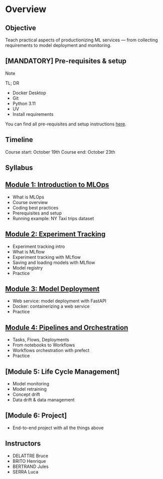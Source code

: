 # Overview

## Objective

Teach practical aspects of productionizing ML services — from collecting requirements to model deployment and monitoring.

## [MANDATORY] Pre-requisites & setup

> [!Note]
> TL; DR
>
> - Docker Desktop
> - Git
> - Python 3.11
> - UV
> - Install requirements

You can find all pre-requisites and setup instructions [here](PREREQUISITES.md).

## Timeline

Course start: October 19th
Course end: October 23th

## Syllabus

## [Module 1: Introduction to MLOps](lessons/00-intro)

- What is MLOps
- Course overview
- Coding best practices
- Prerequisites and setup
- Running example: NY Taxi trips dataset

## [Module 2: Experiment Tracking](lessons/01-model-and-experiment-management)

- Experiment tracking intro
- What is MLflow
- Experiment tracking with MLflow
- Saving and loading models with MLflow
- Model registry
- Practice

## [Module 3: Model Deployment](lessons/02-model-deployment)

- Web service: model deployment with FastAPI
- Docker: containerizing a web service
- Practice

## [Module 4: Pipelines and Orchestration](lessons/03-pipeline-and-orchestration)

- Tasks, Flows, Deployments
- From notebooks to Workflows
- Workflows orchestration with prefect
- Practice

## [Module 5: Life Cycle Management]

- Model monitoring
- Model retraining
- Concept drift
- Data drift & data management

## [Module 6: Project]

- End-to-end project with all the things above

## Instructors

- DELATTRE Bruce
- BRITO Henrique
- BERTRAND Jules
- SERRA Luca
